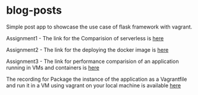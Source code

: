 # blog-posts
Simple post app to showcase the use case of flask framework with vagrant.

Assignment1 - The link for the Comparision of serverless is [here](https://docs.google.com/document/d/1ZMfFebXM1a8C61j9na-_V8ALXVABPx2t/edit?usp=sharing&ouid=102634646235099236813&rtpof=true&sd=true)

Assignment2 - The link for the deploying the docker image is [here](https://docs.google.com/document/d/1pv_gEUWsCr3FmIjAq2ELFDWcvEjDYbYb/edit?usp=sharing&ouid=102634646235099236813&rtpof=true&sd=true)

Assignment3 - The link for performance comparision of an application running in VMs and containers is [here](https://docs.google.com/document/d/1nk4Ry7n-d2CuQTfkxn1vMS7XDnnVz0q6/edit?usp=sharing&ouid=102634646235099236813&rtpof=true&sd=true)

The recording for Package the instance of the application as a Vagrantfile and run it in a VM using vagrant on your local machine is available [here](https://drive.google.com/file/d/1aiqwpM0KuPslqqRQHN0WGdSIaftwbhzU/view?usp=sharing)
